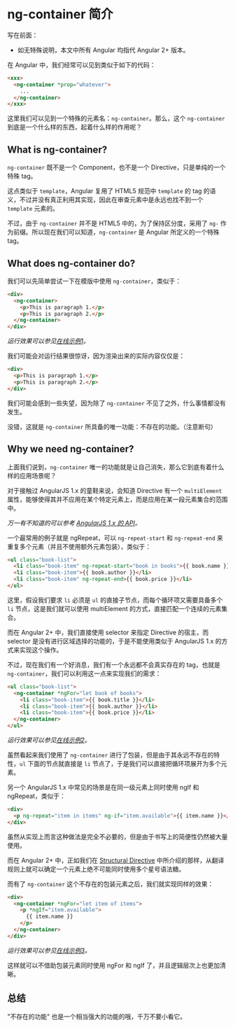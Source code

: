 # ng-container 简介

写在前面：

+ 如无特殊说明，本文中所有 Angular 均指代 Angular 2+ 版本。

在 Angular 中，我们经常可以见到类似于如下的代码：

```html
<xxx>
  <ng-container *prop="whatever">
    ...
  </ng-container>
</xxx>
```

这里我们可以见到一个特殊的元素名：`ng-container`。那么，这个 `ng-container` 到底是一个什么样的东西，起着什么样的作用呢？


## What is ng-container?

`ng-container` 既不是一个 Component，也不是一个 Directive，只是单纯的一个特殊 tag。

这点类似于 `template`，Angular 复用了 HTML5 规范中 `template` 的 tag 的语义，不过并没有真正利用其实现，因此在审查元素中是永远也找不到一个 `template` 元素的。

不过，由于 `ng-container` 并不是 HTML5 中的，为了保持区分度，采用了 `ng-` 作为前缀。所以现在我们可以知道，`ng-container` 是 Angular 所定义的一个特殊 tag。


## What does ng-container do?

我们可以先简单尝试一下在模版中使用 `ng-container`，类似于：

```html
<div>
  <ng-container>
    <p>This is paragraph 1.</p>
    <p>This is paragraph 2.</p>
  </ng-container>
</div>
```

*运行效果可以参见[在线示例1](http://embed.plnkr.co/bjiLdGS8XhGpgeFoCZEW/)。*

我们可能会对运行结果很惊讶，因为渲染出来的实际内容仅仅是：

```html
<div>
  <p>This is paragraph 1.</p>
  <p>This is paragraph 2.</p>
</div>
```

我们可能会感到一些失望，因为除了 `ng-container` 不见了之外，什么事情都没有发生。

没错，这就是 `ng-container` 所具备的唯一功能：不存在的功能。（注意断句）


## Why we need ng-container?

上面我们说到，`ng-container` 唯一的功能就是让自己消失，那么它到底有着什么样的应用场景呢？

对于接触过 AngularJS 1.x 的童鞋来说，会知道 Directive 有一个 `multiElement` 属性，能够使得其并不应用在某个特定元素上，而是应用在某一段元素集合的范围中。

*万一有不知道的可以参考 [AngularJS 1.x 的 API](https://docs.angularjs.org/api/ng/service/$compile#-multielement-)。*

一个最常用的例子就是 ngRepeat，可以 `ng-repeat-start` 和 `ng-repeat-end` 来重复多个元素（并且不使用额外元素包装），类似于：

```html
<ul class="book-list">
  <li class="book-item" ng-repeat-start="book in books">{{ book.name }}</li>
  <li class="book-item">{{ book.author }}</li>
  <li class="book-item" ng-repeat-end>{{ book.price }}</li>
</ul>
```

这里，假设我们要求 `li` 必须是 `ul` 的直接子节点，而每个循环项又需要具备多个 `li` 节点，这是我们就可以使用 multiElement 的方式，直接匹配一个连续的元素集合。

而在 Angular 2+ 中，我们直接使用 selector 来指定 Directive 的宿主，而 selector 是没有进行区域选择的功能的，于是不能使用类似于 AngularJS 1.x 的方式来实现这个操作。

不过，现在我们有一个好消息，我们有一个永远都不会真实存在的 tag，也就是 `ng-container`，我们可以利用这一点来实现我们的需求：

```html
<ul class="book-list">
  <ng-container *ngFor="let book of books">
    <li class="book-item">{{ book.title }}</li>
    <li class="book-item">{{ book.author }}</li>
    <li class="book-item">{{ book.price }}</li>
  </ng-container>
</ul>
```

*运行效果可以参见[在线示例2](http://embed.plnkr.co/pAJ2xSaVSZtiXsigBfVK/)。*

虽然看起来我们使用了 `ng-container` 进行了包装，但是由于其永远不存在的特性，`ul` 下面的节点就直接是 `li` 节点了，于是我们可以直接把循环项展开为多个元素。

另一个 AngularJS 1.x 中常见的场景是在同一级元素上同时使用 ngIf 和 ngRepeat，类似于：

```html
<div>
  <p ng-repeat="item in items" ng-if="item.available">{{ item.name }}</p>
</div>
```

虽然从实现上而言这种做法是完全不必要的，但是由于书写上的简便性仍然被大量使用。

而在 Angular 2+ 中，正如我们在 [Structural Directive](https://wx.angular.cn/library/article/Angular2%E4%B8%AD%E7%9A%84StructuralDirective) 中所介绍的那样，从翻译规则上就可以确定一个元素上绝不可能同时使用多个星号语法糖。

而有了 `ng-container` 这个不存在的包装元素之后，我们就实现同样的效果：

```html
<div>
  <ng-container *ngFor="let item of items">
    <p *ngIf="item.available">
      {{ item.name }}
    </p>
  </ng-container>
</div>
```

*运行效果可以参见[在线示例3](http://embed.plnkr.co/hR3FbldJ3Jd4A3VCEHXk/)。*

这样就可以不借助包装元素同时使用 ngFor 和 ngIf 了，并且逻辑层次上也更加清晰。


## 总结

"不存在的功能" 也是一个相当强大的功能的哦，千万不要小看它。
